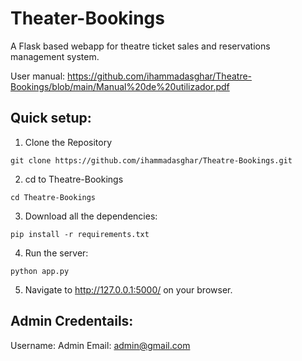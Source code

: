 # Theater-Bookings
A Flask based webapp for theatre ticket sales and reservations management system.

User manual: https://github.com/ihammadasghar/Theatre-Bookings/blob/main/Manual%20de%20utilizador.pdf

## Quick setup:
1. Clone the Repository
```
git clone https://github.com/ihammadasghar/Theatre-Bookings.git
```
2. cd to Theatre-Bookings
```
cd Theatre-Bookings
``` 

3. Download all the dependencies:
```
pip install -r requirements.txt
```

4. Run the server:
```
python app.py
```

5. Navigate to http://127.0.0.1:5000/ on your browser.

## Admin Credentails:
Username: Admin
Email: admin@gmail.com
